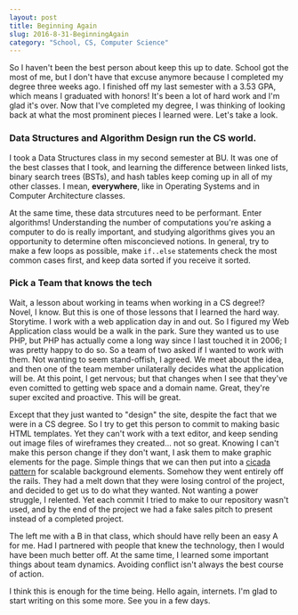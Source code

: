 ```yaml
---
layout: post
title: Beginning Again
slug: 2016-8-31-BeginningAgain
category: "School, CS, Computer Science"
---
```


So I haven't been the best person about keep this up to date. School got the
most of me, but I don't have that excuse anymore because I completed my degree
three weeks ago. I finished off my last semester with a 3.53 GPA, which means I
graduated with honors! It's been a lot of hard work and I'm glad it's over.
Now that I've completed my degree, I was thinking of looking back at what the
most prominent pieces I learned were. Let's take a look.

### Data Structures and Algorithm Design run the CS world.

I took a Data Structures class in my second semester at BU. It was one of the
best classes that I took, and learning the difference between linked lists,
binary search trees (BSTs), and hash tables keep coming up in all of my other classes.
I mean, **everywhere**, like in Operating Systems and in Computer Architecture
classes. 

At the same time, these data strcutures need to be performant. Enter algorithms!
Understanding the number of computations you're asking a computer to do is
really important, and studying algorithms gives you an opportunity to determine 
often misconcieved notions. In general, try to make a few loops as possible,
make `if..else` statements check the most common cases first, and keep data
sorted if you receive it sorted.

### Pick a Team that knows the tech

Wait, a lesson about working in teams when working in a CS degree!? Novel, I
know. But this is one of those lessons that I learned the hard way. Storytime. I work with
a web application day in and out. So I figured my Web Application class would be
a walk in the park. Sure they wanted us to use PHP, but PHP has actually come a
long way since I last touched it in 2006; I was pretty happy to do so. So a team
of two asked if I wanted to work with them. Not wanting to seem stand-offish, I
agreed. We meet about the idea, and then one of the team member unilaterally
decides what the application will be. At this point, I get nervous; but that
changes when I see that they've even comitted to getting web space and a domain
name. Great, they're super excited and proactive. This will be great.

Except that they just wanted to "design" the site, despite the fact that we were
in a CS degree. So I try to get this person to commit to making basic HTML
templates. Yet they can't work with a text editor, and keep sending out image
files of wireframes they created... not so great. Knowing I can't make this
person change if they don't want, I ask them to make graphic elements for the
page. Simple things that we can then put into a [cicada
pattern](https://www.sitepoint.com/the-cicada-principle-and-why-it-matters-to-web-designers/)
for scalable background elements. Somehow they went entirely off the rails. They
had a melt down that they were losing control of the project, and decided to get
us to do what they wanted. Not wanting a power struggle, I relented. Yet each
commit I tried to make to our repository wasn't used, and by the end of the
project we had a fake sales pitch to present instead of a completed project. 

The left me with a B in that class, which should have relly been an easy A for
me. Had I partnered with people that knew the technology, then I would have been
much better off. At the same time, I learned some important things about team
dynamics. Avoiding conflict isn't always the best course of action.

I think this is enough for the time being. Hello again, internets. I'm glad to
start writing on this some more. See you in a few days.
